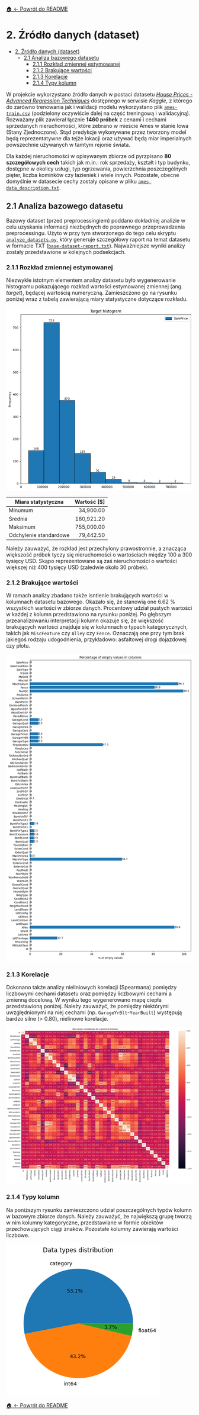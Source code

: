 
[🏠 ← Powrót do README](../README.md)

# 2. Źródło danych (dataset)

- [2. Źródło danych (dataset)](#2-źródło-danych-dataset)
  - [2.1 Analiza bazowego datasetu](#21-analiza-bazowego-datasetu)
    - [2.1.1 Rozkład zmiennej estymowanej](#211-rozkład-zmiennej-estymowanej)
    - [2.1.2 Brakujące wartości](#212-brakujące-wartości)
    - [2.1.3 Korelacje](#213-korelacje)
    - [2.1.4 Typy kolumn](#214-typy-kolumn)


W projekcie wykorzystano źródło danych w postaci datasetu [*House Prices - Advanced Regression Techniques*](https://www.kaggle.com/c/house-prices-advanced-regression-techniques/data) dostępnego w serwisie *Kaggle*, z którego do zarówno trenowania jak i walidacji modelu wykorzystano plik [`ames-train.csv`](/datasets/ames-train.csv) (podzielony oczywiście dalej na część treningową i walidacyjną). Rozważany plik zawierał łącznie **1460 próbek** z cenami i cechami sprzedanych nieruchomości, które zebrano w mieście Ames w stanie Iowa (Stany Zjednoczone). Stąd predykcje wykonywane przez tworzony model będą reprezentatywne dla tejże lokacji oraz używać będą miar imperialnych powszechnie używanych w tamtym rejonie świata.

Dla każdej nieruchomości w opisywanym zbiorze od pyrzpisano **80 szczegółowych cech** takich jak m.in.: rok sprzedaży, kształt i typ budynku, dostępne w okolicy usługi, typ ogrzewania, powierzchnia poszczególnych pięter, liczba kominków czy łazieniek i wiele innych. 
Pozostałe, obecne domyślnie w datasecie cechy zostały opisane w pliku [`ames-data_description.txt`](/datasets/ames-data_description.txt).

## 2.1 Analiza bazowego datasetu

Bazowy dataset (przed preprocessingiem) poddano dokładniej analizie w celu uzyskania informacji niezbędnych do poprawnego przeprowadzenia preprocessingu. Użyto w przy tym stworzonego do tego celu skryptu [`analyze_datasets.py`](/src/dataset_analysis/analyze_dataset.py), który generuje szczegółowy raport na temat datasetu w formacie TXT ([`base-dataset-report.txt`](/datasets/base-dataset-report.txt)). Najważniejsze wyniki analizy zostały przedstawione w kolejnych podsekcjach.

### 2.1.1 Rozkład zmiennej estymowanej

Niezwykle istotnym elementem analizy datasetu było wygenerowanie histogramu pokazującego rozkład wartości estymowanej zmiennej (ang. *target*), będącej wartością numeryczną. Zamieszczono go na rysunku poniżej wraz z tabelą zawierającą miary statystyczne dotyczące rozkładu.

![histogram rozkładu zmiennej estymowanej](/datasets/plots/base/target_histogram.png)

| Miara statystyczna     | Wartość [$]  |
| ---------------------- | ------------:|
| Minumum                |    34,900.00 |
| Średnia                |   180,921.20 |
| Maksimum               |   755,000.00 |
| Odchylenie standardowe |    79,442.50 |

Należy zauważyć, że rozkład jest przechylony prawostronnie, a znacząca większość próbek tyczy się nieruchomości o wartościach między 100 a 300 tysięcy USD. Skąpo reprezentowane są zaś nieruchomości o wartości większej niż 400 tysięcy USD (zaledwie około 30 próbek).

### 2.1.2 Brakujące wartości

W ramach analizy zbadano także isntienie brakujących wartości w kolumnach datasetu bazowego. Okazało się, że stanowią one 6.62 % wszystkich wartości w zbiorze danych. Procentowy udział pustych wartości w każdej z kolumn przedstawiono na rysunku poniżej. Po głębszym przeanalizowaniu interpretacji kolumn okazuje się, że większość brakujących wartości znajduje się w kolumnach o typach kategorycznych, takich jak `MiscFeature` czy `Alley` czy `Fence`. Oznaczają one przy tym brak jakiegoś rodzaju udogodnienia, przykładowo: asfaltowej drogi dojazdowej czy płotu. 

![wykaz brakujących wartości](/datasets/plots/base/null-values.png)

### 2.1.3 Korelacje

Dokonano także analizy nieliniowych korelacji (Spearmana) pomiędzy liczbowymi cechami datasetu oraz pomiędzy liczbowymi cechami a zmienną docelową. W wyniku tego wygenerowano mapę ciepła przedstawioną poniżej. Należy zauważyć, że pomiędzy niektórymi uwzględnionymi na niej cechami (np. `GarageYrBlt`-`YearBuilt`) występują bardzo silne (> 0.80), nielinowe korelacje.

![mapa ciepła korelacji nieliniowych](/datasets/plots/base/correlations.png)

### 2.1.4 Typy kolumn

Na poniższym rysunku zamieszczono udział poszczególnych typów kolumn w bazowym zbiorze danych. Należy zauważyć, że największą grupę tworzą w nim kolumny kategoryczne, przedstawiane w formie obiektów przechowujących ciągi znaków. Pozostałe kolumny zawierają wartości liczbowe.

![types pie chart](/datasets/plots/base/types.png)

[🏠 ← Powrót do README](../README.md)
